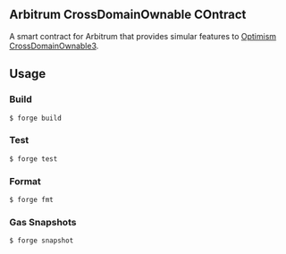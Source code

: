 ## Arbitrum CrossDomainOwnable COntract

A smart contract for Arbitrum that provides simular features to [Optimism CrossDomainOwnable3](https://github.com/ethereum-optimism/optimism/blob/develop/packages/contracts-bedrock/src/L2/CrossDomainOwnable3.sol).

## Usage

### Build

```shell
$ forge build
```

### Test

```shell
$ forge test
```

### Format

```shell
$ forge fmt
```

### Gas Snapshots

```shell
$ forge snapshot
```